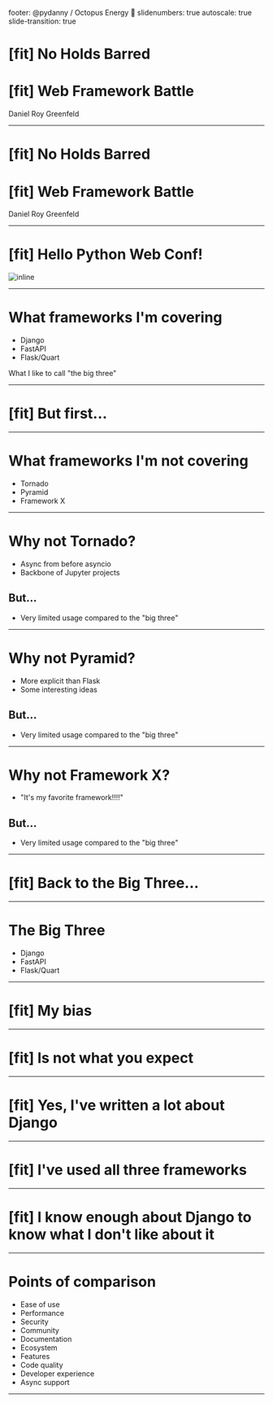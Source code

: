 footer: @pydanny / Octopus Energy :octopus:
slidenumbers: true
autoscale: true
slide-transition: true

# [fit] No Holds Barred

# [fit] Web Framework Battle

Daniel Roy Greenfeld

---

# [fit] No Holds Barred

# [fit] Web Framework Battle

Daniel Roy Greenfeld

---

# [fit] Hello Python Web Conf!

![inline](https://2023.pythonwebconf.com/python-web-conference-2023/@@images/logo_image)

---

# What frameworks I'm covering

- Django
- FastAPI
- Flask/Quart

What I like to call "the big three"

---

# [fit] But first...

---

# What frameworks I'm not covering

- Tornado
- Pyramid
- Framework X

---

# Why not Tornado?

- Async from before asyncio
- Backbone of Jupyter projects

## But...

- Very limited usage compared to the "big three"

---

# Why not Pyramid?

- More explicit than Flask
- Some interesting ideas

## But...

- Very limited usage compared to the "big three"

---

# Why not Framework X?

- "It's my favorite framework!!!!"

## But...

- Very limited usage compared to the "big three"

---

# [fit] Back to the Big Three...

---

# The Big Three

- Django
- FastAPI
- Flask/Quart

---

# [fit] My bias

---

# [fit] Is not what you expect

---

# [fit] Yes, I've written a lot about Django

---

# [fit] I've used all three frameworks

---

# [fit] I know enough about Django to know what I don't like about it

---

# Points of comparison

- Ease of use
- Performance
- Security
- Community
- Documentation
- Ecosystem
- Features
- Code quality
- Developer experience
- Async support

---
